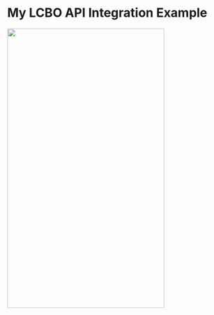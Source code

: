 # My LCBO API Integration Example

<img src="http://quaindinteractive.com/github/liquor_market/S81104-22241497.jpg" data-canonical-src="http://quaindinteractive.com/github/liquor_market/S81104-22241497.jpg" width="360" height="640" />
